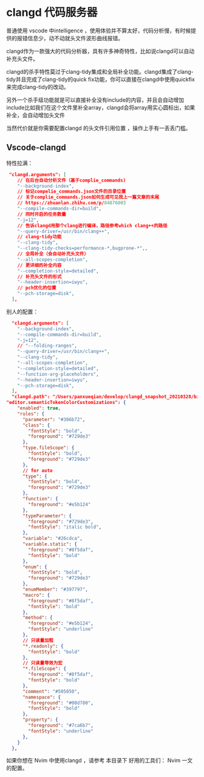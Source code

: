 # clangd 代码服务器

普通使用 vscode 中intelligence  ，使用体验并不算太好，代码分析慢，有时候提供的报错信息少，动不动就头文件波形曲线报错。

clangd作为一款强大的代码分析器，具有许多神奇特性，比如说clangd可以自动补充头文件。

clangd的杀手特性莫过于clang-tidy集成和全局补全功能。clangd集成了clang-tidy并且完成了clang-tidy的quick fix功能，你可以直接在clangd中使用quickfix来完成clang-tidy的改动。

另外一个杀手级功能就是可以直接补全没有include的内容，并且会自动增加include比如我们在这个文件里补全array，clangd会将array用实心圆标出，如果补全，会自动增加头文件

当然代价就是你需要配置clangd 的头文件引用位置 ，操作上手有一丢丢门槛。



## Vscode-clangd

特性拉满：

```json
 "clangd.arguments": [
    // 在后台自动分析文件（基于complie_commands)
    "--background-index",
    // 标记compelie_commands.json文件的目录位置
    // 关于complie_commands.json如何生成可见我上一篇文章的末尾
    // https://zhuanlan.zhihu.com/p/84876003
    "--compile-commands-dir=build",
    // 同时开启的任务数量
    "-j=12",
    // 告诉clangd用那个clang进行编译，路径参考which clang++的路径
    "--query-driver=/usr/bin/clang++",
    // clang-tidy功能
    "--clang-tidy",
    "--clang-tidy-checks=performance-*,bugprone-*",,
    // 全局补全（会自动补充头文件）
    "--all-scopes-completion",
    // 更详细的补全内容
    "--completion-style=detailed",
    // 补充头文件的形式
    "--header-insertion=iwyu",
    // pch优化的位置
    "--pch-storage=disk",
  ],
```



别人的配置：

```json
  "clangd.arguments": [
    "--background-index",
    "--compile-commands-dir=build",
    "-j=12",
    // "--folding-ranges",
    "--query-driver=/usr/bin/clang++",
    "--clang-tidy",
    "--all-scopes-completion",
    "--completion-style=detailed",
    "--function-arg-placeholders",
    "--header-insertion=iwyu",
    "--pch-storage=disk",
  ],
  "clangd.path": "/Users/panxueqian/develop/clangd_snapshot_20210328/bin/clangd"
"editor.semanticTokenColorCustomizations": {
    "enabled": true,
    "rules": {
      "parameter": "#306b72",
      "class": {
        "fontStyle": "bold",
        "foreground": "#729de3"
      },
      "type.fileScope": {
        "fontStyle": "bold",
        "foreground": "#729de3"
      },
      // for auto
      "type": {
        "fontStyle": "bold",
        "foreground": "#729de3"
      },
      "function": {
        "foreground": "#e5b124"
      },
      "typeParameter": {
        "foreground": "#729de3",
        "fontStyle": "italic bold",
      },
      "variable": "#26cdca",
      "variable.static": {
        "foreground": "#8f5daf",
        "fontStyle": "bold"
      },
      "enum": {
        "fontStyle": "bold",
        "foreground": "#729de3"
      },
      "enumMember": "#397797",
      "macro": {
        "foreground": "#8f5daf",
        "fontStyle": "bold"
      },
      "method": {
        "foreground": "#e5b124",
        "fontStyle": "underline"
      },
      // 只读量加粗
      "*.readonly": {
        "fontStyle": "bold"
      },
      // 只读量等效为宏
      "*.fileScope": {
        "foreground": "#8f5daf",
        "fontStyle": "bold"
      },
      "comment": "#505050",
      "namespace": {
        "foreground": "#00d780",
        "fontStyle": "bold"
      },
      "property": {
        "foreground": "#7ca6b7",
        "fontStyle": "underline"
      },
    }
  },
```



如果你想在 Nvim 中使用clangd ，请参考 本目录下 好用的工具们： Nvim 一文的配置。

